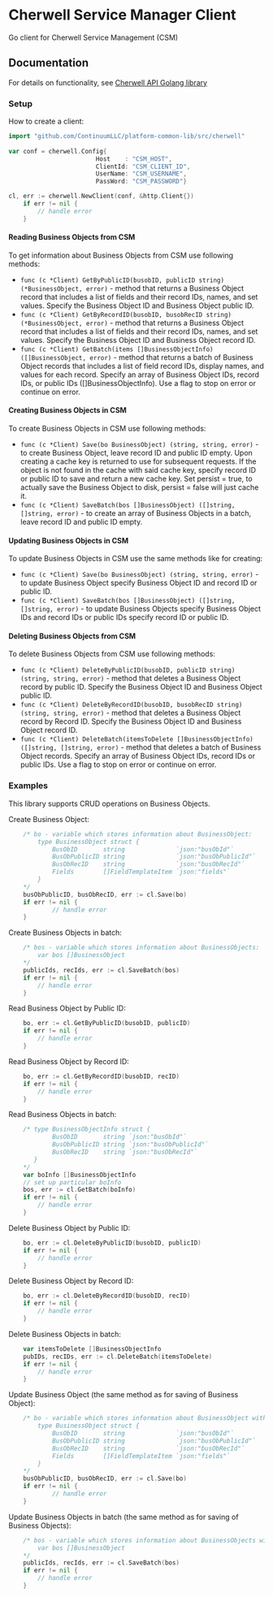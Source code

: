 # Cherwell Service Manager Client

Go client for Cherwell Service Management (CSM) 

## Documentation
For details on functionality, see [Cherwell API Golang library](https://continuum.atlassian.net/wiki/spaces/C2E/pages/781945314/Cherwell+API+Golang+library)

### Setup
How to create a client:
```go
import "github.com/ContinuumLLC/platform-common-lib/src/cherwell"
        
var conf = cherwell.Config{
                        Host    : "CSM_HOST",
                        ClientId: "CSM_CLIENT_ID",
                        UserName: "CSM_USERNAME",
                        PassWord: "CSM_PASSWORD"}

cl, err := cherwell.NewClient(conf, &http.Client{})
 	if err != nil {
 		// handle error
 	}
```
#### Reading Business Objects from CSM

To get information about Business Objects from CSM use following methods:

- `func (c *Client) GetByPublicID(busobID, publicID string) (*BusinessObject, error)` - 
method that returns a Business Object record that includes a list of fields and their record IDs, names, and set values.
Specify the Business Object ID and Business Object public ID.
- `func (c *Client) GetByRecordID(busobID, busobRecID string) (*BusinessObject, error)` - 
method that returns a Business Object record that includes a list of fields and their record IDs, 
names, and set values. Specify the Business Object ID and Business Object record ID.
- `func (c *Client) GetBatch(items []BusinessObjectInfo) ([]BusinessObject, error)` - 
method that returns a batch of Business Object records that includes a list of field record IDs, display names, 
and values for each record. Specify an array of Business Object IDs, record IDs, or public IDs ([]BusinessObjectInfo). 
Use a flag to stop on error or continue on error.

#### Creating Business Objects in CSM

To create Business Objects in CSM use following methods:

- `func (c *Client) Save(bo BusinessObject) (string, string, error)` - to create Business Object, 
leave record ID and public ID empty. 
Upon creating a cache key is returned to use for subsequent requests. If the object is not found in the cache 
with said cache key, specify record ID or public ID to save and return a new cache key. Set persist = true, to actually 
save the Business Object to disk, persist = false will just cache it.
- `func (c *Client) SaveBatch(bos []BusinessObject) ([]string, []string, error)` - to create an array of Business 
Objects in a batch, leave record ID and public ID empty.

#### Updating Business Objects in CSM

To update Business Objects in CSM use the same methods like for creating:

- `func (c *Client) Save(bo BusinessObject) (string, string, error)` - to update Business Object specify
Business Object ID and record ID or public ID.
- `func (c *Client) SaveBatch(bos []BusinessObject) ([]string, []string, error)` - to update Business Objects 
specify Business Object IDs and record IDs or public IDs specify record ID or public ID.

#### Deleting Business Objects from CSM

To delete Business Objects from CSM use following methods:

- `func (c *Client) DeleteByPublicID(busobID, publicID string) (string, string, error)` - 
method that deletes a Business Object record by public ID. Specify the Business Object ID and Business Object public ID.
- `func (c *Client) DeleteByRecordID(busobID, busobRecID string) (string, string, error)` - 
method that deletes a Business Object record by Record ID. Specify the Business Object ID and Business Object record ID.
- `func (c *Client) DeleteBatch(itemsToDelete []BusinessObjectInfo) ([]string, []string, error)` - 
method that deletes a batch of Business Object records. Specify an array of Business Object IDs, record IDs
or public IDs. Use a flag to stop on error or continue on error.

### Examples

This library supports CRUD operations on Business Objects.

Create Business Object:
```go
    /* bo - variable which stores information about BusinessObject:
        type BusinessObject struct {
        	BusObID       string              `json:"busObId"`
        	BusObPublicID string              `json:"busObPublicId"`
        	BusObRecID    string              `json:"busObRecId"`
        	Fields        []FieldTemplateItem `json:"fields"`
        }
    */
    busObPublicID, busObRecID, err := cl.Save(bo)
    if err != nil { 
            // handle error
    }	
```
Create Business Objects in batch:
```go
    /* bos - variable which stores information about BusinessObjects:
        var bos []BusinessObject
    */
    publicIds, recIds, err := cl.SaveBatch(bos)
    if err != nil {
        // handle error
    }
```
Read Business Object by Public ID:
```go
    bo, err := cl.GetByPublicID(busobID, publicID)
    if err != nil {
		// handle error
    }
```
Read Business Object by Record ID:
```go
    bo, err := cl.GetByRecordID(busobID, recID)
    if err != nil {
		// handle error
    }
```

Read Business Objects in batch:
```go
    /* type BusinessObjectInfo struct {
            BusObID       string `json:"busObId"`
            BusObPublicID string `json:"busObPublicId"`
            BusObRecID    string `json:"busObRecId"`
       }
    */
    var boInfo []BusinessObjectInfo
    // set up particular boInfo
    bos, err := cl.GetBatch(boInfo)
    if err != nil {
		// handle error
    }
```

Delete Business Object by Public ID:
```go
    bo, err := cl.DeleteByPublicID(busobID, publicID)
    if err != nil {
		// handle error
    }
```

Delete Business Object by Record ID:
```go
    bo, err := cl.DeleteByRecordID(busobID, recID)
    if err != nil {
		// handle error
    }
```

Delete Business Objects in batch:
```go
    var itemsToDelete []BusinessObjectInfo
    pubIDs, recIDs, err := cl.DeleteBatch(itemsToDelete)
    if err != nil {
		// handle error
    }
```

Update Business Object (the same method as for saving of Business Object):
```go
    /* bo - variable which stores information about BusinessObject with fields to update:
        type BusinessObject struct {
        	BusObID       string              `json:"busObId"`
        	BusObPublicID string              `json:"busObPublicId"`
        	BusObRecID    string              `json:"busObRecId"`
        	Fields        []FieldTemplateItem `json:"fields"`
        }
    */
    busObPublicID, busObRecID, err := cl.Save(bo)
    if err != nil { 
            // handle error
    }	
```

Update Business Objects in batch (the same method as for saving of Business Objects):
```go
    /* bos - variable which stores information about BusinessObjects with fields to update:
        var bos []BusinessObject
    */
    publicIds, recIds, err := cl.SaveBatch(bos)
    if err != nil {
        // handle error
    }
```